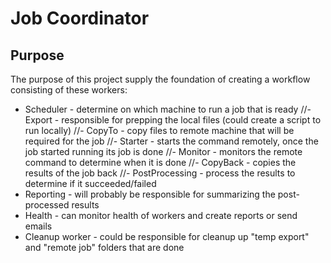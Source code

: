 # Job Coordinator

## Purpose

The purpose of this project supply the foundation of creating a workflow consisting of these workers:
- Scheduler - determine on which machine to run a job that is ready
//- Export - responsible for prepping the local files (could create a script to run locally)
//- CopyTo - copy files to remote machine that will be required for the job
//- Starter - starts the command remotely, once the job started running its job is done
//- Monitor - monitors the remote command to determine when it is done
//- CopyBack - copies the results of the job back
//- PostProcessing - process the results to determine if it succeeded/failed
- Reporting - will probably be responsible for summarizing the post-processed results
- Health - can monitor health of workers and create reports or send emails
- Cleanup worker - could be responsible for cleanup up "temp export" and "remote job" folders that are done